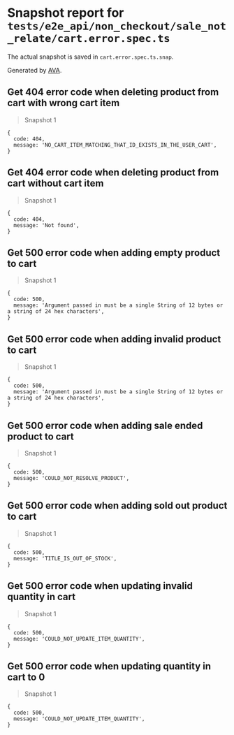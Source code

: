 # Snapshot report for `tests/e2e_api/non_checkout/sale_not_relate/cart.error.spec.ts`

The actual snapshot is saved in `cart.error.spec.ts.snap`.

Generated by [AVA](https://ava.li).

## Get 404 error code when deleting product from cart with wrong cart item

> Snapshot 1

    {
      code: 404,
      message: 'NO_CART_ITEM_MATCHING_THAT_ID_EXISTS_IN_THE_USER_CART',
    }

## Get 404 error code when deleting product from cart without cart item

> Snapshot 1

    {
      code: 404,
      message: 'Not found',
    }

## Get 500 error code when adding empty product to cart

> Snapshot 1

    {
      code: 500,
      message: 'Argument passed in must be a single String of 12 bytes or a string of 24 hex characters',
    }

## Get 500 error code when adding invalid product to cart

> Snapshot 1

    {
      code: 500,
      message: 'Argument passed in must be a single String of 12 bytes or a string of 24 hex characters',
    }

## Get 500 error code when adding sale ended product to cart

> Snapshot 1

    {
      code: 500,
      message: 'COULD_NOT_RESOLVE_PRODUCT',
    }

## Get 500 error code when adding sold out product to cart

> Snapshot 1

    {
      code: 500,
      message: 'TITLE_IS_OUT_OF_STOCK',
    }

## Get 500 error code when updating invalid quantity in cart

> Snapshot 1

    {
      code: 500,
      message: 'COULD_NOT_UPDATE_ITEM_QUANTITY',
    }

## Get 500 error code when updating quantity in cart to 0

> Snapshot 1

    {
      code: 500,
      message: 'COULD_NOT_UPDATE_ITEM_QUANTITY',
    }
